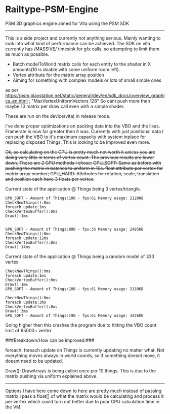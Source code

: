 Railtype-PSM-Engine
===================

PSM 3D graphics engine aimed for Vita using the PSM SDK

-------------------

This is a side project and currently not anything serious. Mainly wanting to look into what kind of performance can be achieved. The SDK on vita currently has /MASSIVE/ timesink for gfx calls, so attempting to limit them as much as possible.


* Batch modelToWorld matrix calls for each entity to the shader in X amounts(10 is doable with some uniform room left).
* Vertex attribute for the matrix array position
* Aiming for something with complex models or lots of small simple ones

as per https://psm.playstation.net/static/general/dev/en/sdk_docs/overview_graphics_en.html ; "MaxVertexUniformVectors 128"
So cant push more then maybe 10 matrix per draw call even with a simple shader.

These are run on the device(vita) in release mode.

I've done proper optimizations on packing data into the VBO and the likes. Framerate is now far greater then it was. Currently with just positional data I can push the VBO to it's maximum capacity with system inplace for replacing disposed Things. This is looking to be improved even more.

~~Ok, so calculating on the CPU is pretty much not worth it unless you are doing very little in terms of vertex count. The previous results are lower down.
These are 2 GPU methods I chose:
GPU_SOFT: Same as before with pushing the matrix in batches to uniform in 10s. float attribute per vertex for matrix array number;
GPU_HARD: Attributes for rotation, scale, translation and position each have 3 floats per vertex.~~

Current state of the application @ Things being 3 vertex/triangle.

```
GPU_SOFT - Amount of Things:100 - fps:61 Memory usage: 2120KB
CheckNewThings():0ms
foreach update:1ms
CheckVertexBuffer():0ms
Draw():1ms


GPU_SOFT - Amount of Things:800 - fps:35 Memory usage: 2485KB
CheckNewThings():0ms
foreach update:12ms
CheckVertexBuffer():0ms
Draw():14ms
```

Current state of the application @ Things being a random model of 333 vertex.

```
CheckNewThings():0ms
foreach update:1ms
CheckVertexBuffer():0ms
Draw():1ms
GPU_SOFT - Amount of Things:100 - fps:61 Memory usage: 2139KB

CheckNewThings():0ms
foreach update:3ms
CheckVertexBuffer():0ms
Draw():3ms
GPU_SOFT - Amount of Things:190 - fps:61 Memory usage: 3426KB
```

Going higher then this crashes the program due to hitting the VBO count limit of 65000~ vertex


###Breakdown/How can be improved:###

foreach:
foreach update on Things is currently updating no matter what. Not everything moves always in world coords, so if something doesnt move, it doesnt need to be updated.

Draw():
DrawArrays is being called once per 10 things. This is due to the matrix pushing via uniform explained above. 

-------------------

Options I have here come down to here are pretty much instead of passing matrix I pass a float[] of what the matrix would be calculating and process it per vertex which could turn out better due to poor CPU calculation time in the VM.

